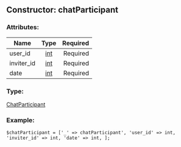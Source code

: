 ## Constructor: chatParticipant  

### Attributes:

| Name     |    Type       | Required |
|----------|:-------------:|---------:|
|user\_id|[int](../types/int.md) | Required|
|inviter\_id|[int](../types/int.md) | Required|
|date|[int](../types/int.md) | Required|
### Type: 

[ChatParticipant](../types/ChatParticipant.md)
### Example:

```
$chatParticipant = ['_' => chatParticipant', 'user_id' => int, 'inviter_id' => int, 'date' => int, ];
```